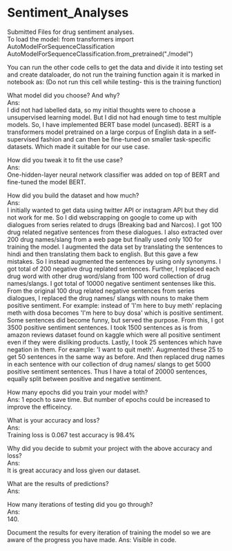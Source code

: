 # Sentiment_Analyses
Submitted Files for drug sentiment analyses. \
To load the model:
from transformers import AutoModelForSequenceClassification
AutoModelForSequenceClassification.from_pretrained("./model")

You can run the other code cells to get the data and divide it into testing set and create dataloader, do not run the training function again it is marked in notebook as:
(Do not run this cell while testing- this is the training function)

What model did you choose? And why? \
Ans:\
I did not had labelled data, so my initial thoughts were to choose a unsupervised learning model. But I did not had enough time to test multiple models. So, I have implemented BERT base model (uncased). BERT is a transformers model pretrained on a large corpus of English data in a self-supervised fashion and can then be fine-tuned on smaller task-specific datasets. Which made it suitable for our use case.

How did you tweak it to fit the use case?\
Ans: \
One-hidden-layer neural network classifier was added on top of BERT and fine-tuned the model BERT.

How did you build the dataset and how much?\
Ans:\
I initially wanted to get data using twitter API or instagram API but they did not work for me. So I did webscrapping on google to come up with dialogues from series related to drugs (Breaking bad and Narcos). I got 100 drug related negative sentences from these dialogues. I also extracted over 200 drug names/slang from a web page but finally used only 100 for training the model. I augmented the data set by translating the sentences to hindi and then translating them back to english. But this gave a few mistakes. So I instead augmented the sentences by using only synonyms. I got total of 200 negative drug replated sentences. Further, I replaced each drug word with other drug word/slang from 100 word collection of drug names/slangs. I got total of 10000 negative sentiment sentenses like this. From the original 100 drug related negative sentences from series dialogues, I replaced the drug names/ slangs with nouns to make them positive sentiment. For example: instead of 'I'm here to buy meth' replacing meth with dosa becomes 'I'm here to buy dosa' which is positive sentiment. Some sentences did become funny, but served the purpose. From this, I got 3500 positive sentiment sentences. I took 1500 sentences as is from amazon reviews dataset found on kaggle which were all positive sentiment even if they were disliking products. Lastly, I took 25 sentences which have negation in them. For example: 'I want to quit meth'. Augmented these 25 to get 50 sentences in the same way as before. And then replaced drug names in each sentence with our collection of drug names/ slangs to get 5000 positive sentiment sentences. Thus I have a total of 20000 sentences, equally split between positive and negative sentiment.

How many epochs did you train your model with?\
Ans:
1 epoch to save time. But number of epochs could be increased to improve the efficeincy.

What is your accuracy and loss?\
Ans: \
Training loss is 0.067 
test accuracy is 98.4%

Why did you decide to submit your project with the above accuracy and loss?\
Ans:\
It is great accuracy and loss given our dataset. 

What are the results of predictions?\
Ans:

How many iterations of testing did you go through?\
Ans: \
140.

Document the results for every iteration of training the model so we are aware of the progress you have made.
Ans: 
Visible in code.
